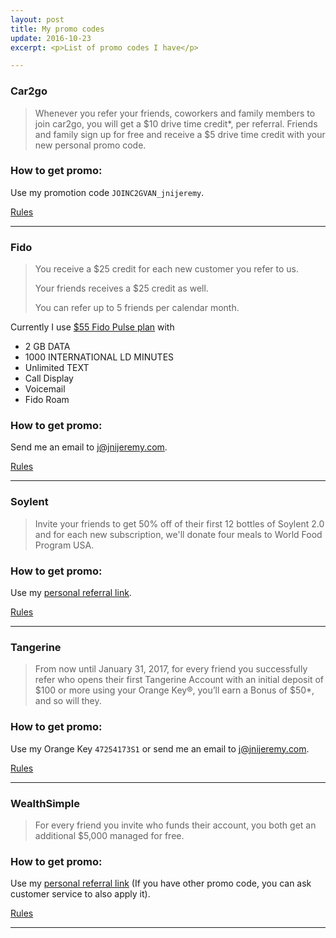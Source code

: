 ```yaml
---
layout: post
title: My promo codes
update: 2016-10-23
excerpt: <p>List of promo codes I have</p>

---
```

### Car2go 
> Whenever you refer your friends, coworkers and family members to join car2go, you will get a $10 drive time credit*, per referral. Friends and family sign up for free and receive a $5 drive time credit with your new personal promo code. 



### How to get promo:
Use my promotion code `JOINC2GVAN_jnijeremy`.

[Rules](https://friends.car2go.com/na)

---
### Fido
> You receive a $25 credit for each new customer you refer to us.
>
> Your friends receives a $25 credit as well.
>
> You can refer up to 5 friends per calendar month.

Currently I use [$55 Fido Pulse plan](https://www.fido.ca/consumer/mobile-plans) with

* 2 GB DATA
* 1000 INTERNATIONAL LD MINUTES
* Unlimited TEXT
* Call Display
* Voicemail
* Fido Roam

### How to get promo:
Send me an email to <j@jnijeremy.com>.

[Rules](http://www.fido.ca/web/content/whyfido/referafriend?lang=en)

---
### Soylent
> Invite your friends to get 50% off of their first 12 bottles of Soylent 2.0 and for each new subscription, we'll donate four meals to World Food Program USA.

### How to get promo:
Use my [personal referral link](http://soy.lt/r/tNs3hq1H64).

[Rules](https://www.soylent.com/refer/)

---
### Tangerine
> From now until January 31, 2017, for every friend you successfully refer who opens their first Tangerine Account with an initial deposit of $100 or more using your Orange Key®, you’ll earn a Bonus of $50*, and so will they.

### How to get promo:
Use my Orange Key `47254173S1` or send me an email to <j@jnijeremy.com>.

[Rules](https://www.tangerine.ca/en/referafriend/index.html)

---
### WealthSimple
> For every friend you invite who funds their account, you both get an additional $5,000 managed for free.


### How to get promo:
Use my [personal referral link](http://wsim.co/q8byc5j) (If you have other promo code, you can ask customer service to also apply it).

[Rules](https://grow.wealthsimple.com/wealthsimple-refer-friend-program/)

---